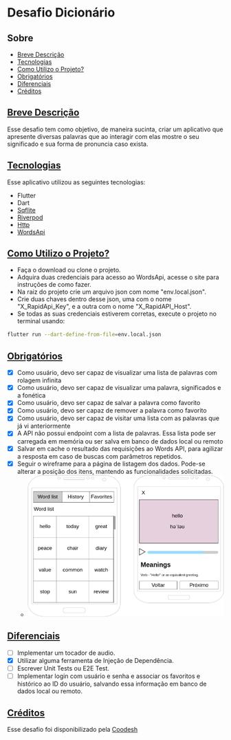 # Desafio Dicionário

## Sobre

- [Breve Descrição](#breve-descrição)
- [Tecnologias](#tecnologias)
- [Como Utilizo o Projeto?](#como-utilizo-o-projeto)
- [Obrigatórios](#obrigatórios)
- [Diferenciais](#diferenciais)
- [Créditos](#créditos)

## [Breve Descrição](#sobre)

Esse desafio tem como objetivo, de maneira sucinta, criar um aplicativo que apresente diversas palavras que ao interagir com elas mostre o seu significado e sua forma de pronuncia
caso exista.

## [Tecnologias](#sobre)

Esse aplicativo utilizou as seguintes tecnologias:

- Flutter
- Dart
- [Sqflite](https://pub.dev/packages/sqflite)
- [Riverpod](https://pub.dev/packages/riverpod)
- [Http](https://pub.dev/packages/http)
- [WordsApi](https://www.wordsapi.com/)

## [Como Utilizo o Projeto?](#sobre)

- Faça o download ou clone o projeto.
- Adquira duas credenciais para acesso ao WordsApi, acesse o site para instruções de como fazer.
- Na raiz do projeto crie um arquivo json com nome "env.local.json".
- Crie duas chaves dentro desse json, uma com o nome "X_RapidApi_Key", e a outra com o nome "X_RapidAPI_Host".
- Se todas as suas credenciais estiverem corretas, execute o projeto no terminal usando:
```sh
flutter run --dart-define-from-file=env.local.json
```

## [Obrigatórios](#sobre)

- [x] Como usuário, devo ser capaz de visualizar uma lista de palavras com rolagem infinita
- [x] Como usuário, devo ser capaz de visualizar uma palavra, significados e a fonética
- [x] Como usuário, devo ser capaz de salvar a palavra como favorito
- [x] Como usuário, devo ser capaz de remover a palavra como favorito
- [x] Como usuário, devo ser capaz de visitar uma lista com as palavras que já vi anteriormente
- [x] A API não possui endpoint com a lista de palavras. Essa lista pode ser carregada em memória ou ser salva em banco de dados local ou remoto
- [x] Salvar em cache o resultado das requisições ao Words API, para agilizar a resposta em caso de buscas com parâmetros repetidos.
- [x] Seguir o wireframe para a página de listagem dos dados. Pode-se alterar a posição dos itens, mantendo as funcionalidades solicitadas.
    - ![wireframe](img/wireframe.png)

## [Diferenciais](#sobre)

- [ ] Implementar um tocador de audio.
- [x] Utilizar alguma ferramenta de Injeção de Dependência.
- [ ] Escrever Unit Tests ou E2E Test.
- [ ] Implementar login com usuário e senha e associar os favoritos e histórico ao ID do usuário, salvando essa informação em banco de dados local ou remoto.

## [Créditos](#sobre)

Esse desafio foi disponibilizado pela [Coodesh](https://coodesh.com/) 

